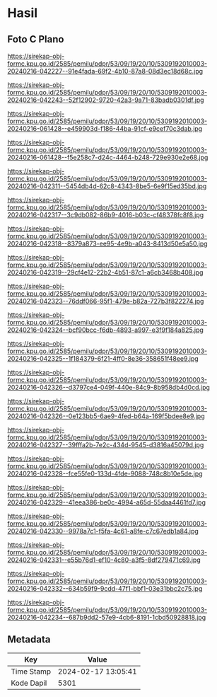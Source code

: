 # Hasil

## Foto C Plano

https://sirekap-obj-formc.kpu.go.id/2585/pemilu/pdpr/53/09/19/20/10/5309192010003-20240216-042227--91e4fada-69f2-4b10-87a8-08d3ec18d68c.jpg

https://sirekap-obj-formc.kpu.go.id/2585/pemilu/pdpr/53/09/19/20/10/5309192010003-20240216-042243--52f12902-9720-42a3-9a71-83badb0301df.jpg

https://sirekap-obj-formc.kpu.go.id/2585/pemilu/pdpr/53/09/19/20/10/5309192010003-20240216-061428--e459903d-f186-44ba-91cf-e9cef70c3dab.jpg

https://sirekap-obj-formc.kpu.go.id/2585/pemilu/pdpr/53/09/19/20/10/5309192010003-20240216-061428--f5e258c7-d24c-4464-b248-729e930e2e68.jpg

https://sirekap-obj-formc.kpu.go.id/2585/pemilu/pdpr/53/09/19/20/10/5309192010003-20240216-042311--5454db4d-62c8-4343-8be5-6e9f15ed35bd.jpg

https://sirekap-obj-formc.kpu.go.id/2585/pemilu/pdpr/53/09/19/20/10/5309192010003-20240216-042317--3c9db082-86b9-4016-b03c-cf48378fc8f8.jpg

https://sirekap-obj-formc.kpu.go.id/2585/pemilu/pdpr/53/09/19/20/10/5309192010003-20240216-042318--8379a873-ee95-4e9b-a043-8413d50e5a50.jpg

https://sirekap-obj-formc.kpu.go.id/2585/pemilu/pdpr/53/09/19/20/10/5309192010003-20240216-042319--29cf4e12-22b2-4b51-87c1-a6cb3468b408.jpg

https://sirekap-obj-formc.kpu.go.id/2585/pemilu/pdpr/53/09/19/20/10/5309192010003-20240216-042323--76ddf066-95f1-479e-b82a-727b3f822274.jpg

https://sirekap-obj-formc.kpu.go.id/2585/pemilu/pdpr/53/09/19/20/10/5309192010003-20240216-042324--bcf90bcc-f6db-4893-a997-e3f9f184a825.jpg

https://sirekap-obj-formc.kpu.go.id/2585/pemilu/pdpr/53/09/19/20/10/5309192010003-20240216-042325--1f184379-6f21-4ff0-8e36-358651f48ee9.jpg

https://sirekap-obj-formc.kpu.go.id/2585/pemilu/pdpr/53/09/19/20/10/5309192010003-20240216-042326--d3797ce4-049f-440e-84c9-8b958db4d0cd.jpg

https://sirekap-obj-formc.kpu.go.id/2585/pemilu/pdpr/53/09/19/20/10/5309192010003-20240216-042326--0e123bb5-6ae9-4fed-b64a-169f5bdee8e9.jpg

https://sirekap-obj-formc.kpu.go.id/2585/pemilu/pdpr/53/09/19/20/10/5309192010003-20240216-042327--39fffa2b-7e2c-434d-9545-d3816a45079d.jpg

https://sirekap-obj-formc.kpu.go.id/2585/pemilu/pdpr/53/09/19/20/10/5309192010003-20240216-042328--fce55fe0-133d-4fde-9088-748c8b10e5de.jpg

https://sirekap-obj-formc.kpu.go.id/2585/pemilu/pdpr/53/09/19/20/10/5309192010003-20240216-042329--41eea386-be0c-4994-a65d-55daa4461fd7.jpg

https://sirekap-obj-formc.kpu.go.id/2585/pemilu/pdpr/53/09/19/20/10/5309192010003-20240216-042330--9978a7c1-f5fa-4c61-a8fe-c7c67edb1a84.jpg

https://sirekap-obj-formc.kpu.go.id/2585/pemilu/pdpr/53/09/19/20/10/5309192010003-20240216-042331--e55b76d1-ef10-4c80-a3f5-8df279471c69.jpg

https://sirekap-obj-formc.kpu.go.id/2585/pemilu/pdpr/53/09/19/20/10/5309192010003-20240216-042332--634b59f9-9cdd-47f1-bbf1-03e31bbc2c75.jpg

https://sirekap-obj-formc.kpu.go.id/2585/pemilu/pdpr/53/09/19/20/10/5309192010003-20240216-042234--687b9dd2-57e9-4cb6-8191-1cbd50928818.jpg


## Metadata

| Key        | Value               |
| ---------- | ------------------- |
| Time Stamp | 2024-02-17 13:05:41 |
| Kode Dapil | 5301                |




